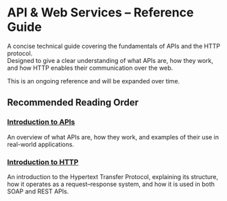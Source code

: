 # API & Web Services – Reference Guide

A concise technical guide covering the fundamentals of APIs and the HTTP protocol.  
Designed to give a clear understanding of what APIs are, how they work, and how HTTP enables their communication over the web.

This is an ongoing reference and will be expanded over time.

## Recommended Reading Order

### [Introduction to APIs](API.md)
An overview of what APIs are, how they work, and examples of their use in real-world applications.

### [Introduction to HTTP](HTTP_intro.md)
An introduction to the Hypertext Transfer Protocol, explaining its structure, how it operates as a request–response system, and how it is used in both SOAP and REST APIs.
